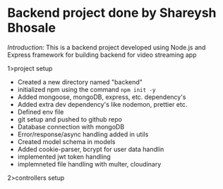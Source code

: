 # Backend project done by Shareysh Bhosale


*Introduction:* 
This is a backend project developed using Node.js and Express framework for building backend for video streaming app

1>project setup
 *   Created a new directory named "backend"
 *   initialized npm  using the command `npm init -y`
 *   Added mongoose, mongoDB, express, etc. dependency's
 *   Added extra dev dependency's like nodemon, prettier etc.
 *   Defined env file
 *   git setup and pushed to github repo
 *   Database connection with mongoDB
 *   Error/response/async handling added in utils
 *   Created model schema in models
 *   Added cookie-parser, bcrypt for user data handlin
 *   implemented jwt token handling
 *   implemneted file handling with multer, cloudinary

2>controllers setup